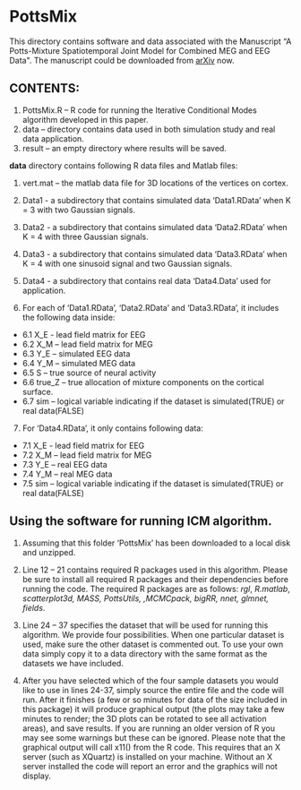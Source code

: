 # PottsMix

This directory contains software and data associated with the Manuscript “A Potts-Mixture Spatiotemporal Joint Model for Combined MEG and EEG Data". The manuscript could be downloaded from [arXiv](https://arxiv.org/abs/1710.08269) now.

## CONTENTS: 
1.	PottsMix.R – R code for running the Iterative Conditional Modes algorithm developed in this paper.
2.	data – directory contains data used in both simulation study and real data application.
3.	result – an empty directory where results will be saved.

**data**  directory contains following R data files and Matlab files:
1.	vert.mat –  the matlab data file for 3D locations of the vertices on cortex. 
2.	Data1 - a subdirectory that contains simulated data ‘Data1.RData’ when K = 3 with two Gaussian signals.
3.	Data2 - a subdirectory that contains simulated data ‘Data2.RData’ when K = 4 with three Gaussian signals.
4.	Data3 - a subdirectory that contains simulated data ‘Data3.RData’ when K = 4 with one sinusoid signal and two Gaussian signals.
5.	Data4 - a subdirectory that contains real data ‘Data4.Data’ used for application. 

6.	For each of ‘Data1.RData’, ‘Data2.RData’ and ‘Data3.RData’, it includes the following data inside:
  * 6.1	X_E - lead field matrix for EEG
  * 6.2	X_M – lead field matrix for MEG
  * 6.3	Y_E – simulated EEG data 
  * 6.4	Y_M – simulated MEG data 
  * 6.5	S – true source of neural activity
  * 6.6	true_Z – true allocation of  mixture components on the cortical surface.
  * 6.7	sim – logical variable indicating if the dataset is simulated(TRUE) or real data(FALSE)

7.	 For ‘Data4.RData’, it only contains following data:
  * 7.1	X_E - lead field matrix for EEG
  * 7.2	X_M – lead field matrix for MEG
  * 7.3	Y_E – real EEG data 
  * 7.4	Y_M – real MEG data 
  * 7.5	sim – logical variable indicating if the dataset is simulated(TRUE) or real data(FALSE)

## Using the software for running ICM algorithm.

1.	Assuming that this folder ‘PottsMix’ has been downloaded to a local disk and unzipped.

2.	Line 12 – 21 contains required R packages used in this algorithm. Please be sure to install all required R packages and their dependencies before running the code. The required R packages are as follows:  *rgl*, *R.matlab*, *scatterplot3d, MASS, PottsUtils, ,MCMCpack, bigRR, nnet, glmnet, fields*.

3.	Line 24 – 37 specifies the dataset that will be used for running this algorithm.  We provide four possibilities. When one particular dataset is used, make sure the other dataset is commented out. To use your own data simply copy it to a data directory with the same format as the datasets we have included.

4.	After you have selected which of the four sample datasets you would like to use in lines 24-37, simply source the entire file and the code will run. After it finishes (a few or so minutes for data of the size included in this package) it will produce graphical output (the plots may take a few minutes to render; the 3D plots can be rotated to see all activation areas), and save results.
If you are running an older version of R you may see some warnings but these can be ignored. Please note that the graphical output will call x11() from the R code. This requires that an X server (such as XQuartz) is installed on your machine. Without an X server installed the code will report an error and the graphics will not display.


